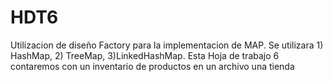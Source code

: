 # HDT6
Utilizacion de diseño Factory para la implementacion de MAP. Se utilizara 1) HashMap, 2) TreeMap, 3)LinkedHashMap.  Esta Hoja de trabajo 6 contaremos con un inventario de productos en un archivo una tienda
